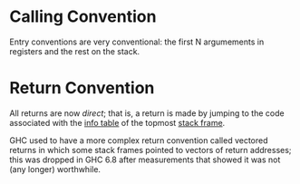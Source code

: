 # Calling Convention



Entry conventions are very conventional: the first N argumements in registers and the rest on the stack.


# Return Convention



All returns are now *direct*; that is, a return is made by jumping to the code associated with the [info table](commentary/rts/storage/heap-objects#) of the topmost [stack frame](commentary/rts/storage/stack).



GHC used to have a more complex return convention called vectored returns in which some stack frames pointed to vectors of return addresses; this was dropped in GHC 6.8 after measurements that showed it was not (any longer) worthwhile.


